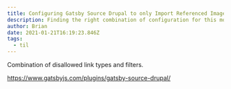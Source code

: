 ```yaml
---
title: Configuring Gatsby Source Drupal to only Import Referenced Images
description: Finding the right combination of configuration for this module was difficult
author: Brian
date: 2021-01-21T16:19:23.846Z
tags:
  - til
---
```

Combination of disallowed link types and filters.

https://www.gatsbyjs.com/plugins/gatsby-source-drupal/
